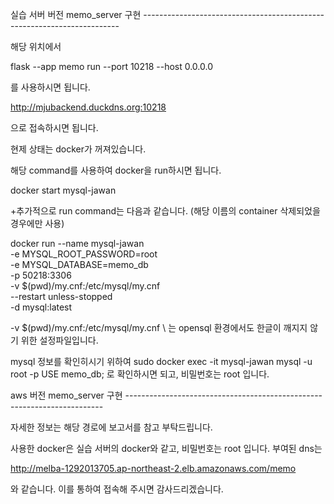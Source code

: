 실습 서버 버전 memo_server 구현 ------------------------------------------------------------------------


해당 위치에서 

flask --app memo run --port 10218 --host 0.0.0.0

를 사용하시면 됩니다.

http://mjubackend.duckdns.org:10218

으로 접속하시면 됩니다.

현제 상태는 docker가 꺼져있습니다.

해당 command를 사용하여 docker을 run하시면 됩니다.

docker start mysql-jawan

+추가적으로 run command는 다음과 같습니다. (해당 이름의 container 삭제되었을 경우에만 사용)

docker run --name mysql-jawan \
    -e MYSQL_ROOT_PASSWORD=root \
    -e MYSQL_DATABASE=memo_db \
    -p 50218:3306 \
    -v $(pwd)/my.cnf:/etc/mysql/my.cnf \
    --restart unless-stopped \
    -d mysql:latest

-v $(pwd)/my.cnf:/etc/mysql/my.cnf \ 는 opensql 환경에서도 한글이 깨지지 않기 위한 설정파일입니다.

mysql 정보를 확인히시기 위하여
sudo docker exec -it mysql-jawan mysql -u root -p
USE memo_db;
로 확인하시면 되고, 비밀번호는 root 입니다.

aws 버전 memo_server 구현 ------------------------------------------------------------------------


자세한 정보는 해당 경로에 보고서를 참고 부탁드립니다.

사용한 docker은 실습 서버의 docker와 같고, 비밀번호는 root 입니다.
부여된 dns는

http://melba-1292013705.ap-northeast-2.elb.amazonaws.com/memo

와 같습니다. 이를 통하여 접속해 주시면 감사드리겠습니다.


